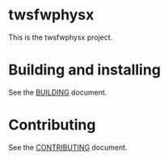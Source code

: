 # twsfwphysx

This is the twsfwphysx project.

# Building and installing

See the [BUILDING](BUILDING.md) document.

# Contributing

See the [CONTRIBUTING](CONTRIBUTING.md) document.